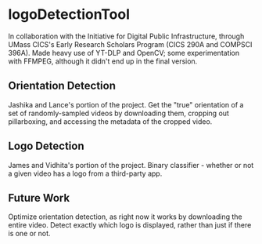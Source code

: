 # logoDetectionTool
In collaboration with the Initiative for Digital Public Infrastructure, through UMass CICS's Early Research Scholars Program (CICS 290A and COMPSCI 396A).
Made heavy use of YT-DLP and OpenCV; some experimentation with FFMPEG, although it didn't end up in the final version.

## Orientation Detection
Jashika and Lance's portion of the project. Get the "true" orientation of a set of randomly-sampled videos by downloading them, cropping out pillarboxing, and accessing the metadata of the cropped video.

## Logo Detection
James and Vidhita's portion of the project. Binary classifier - whether or not a given video has a logo from a third-party app.

## Future Work
Optimize orientation detection, as right now it works by downloading the entire video. Detect exactly which logo is displayed, rather than just if there is one or not.
